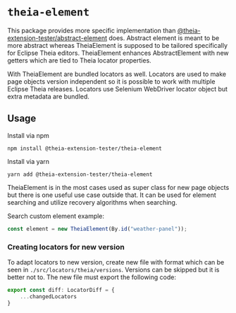 # `theia-element`

This package provides more specific implementation than [@theia-extension-tester/abstract-element](https://www.npmjs.com/package/@theia-extension-tester/abstract-element) does. Abstract element is meant to be more abstract whereas TheiaElement is supposed to be tailored specifically for
Eclipse Theia editors. TheiaElement enhances AbstractElement with new getters which are tied to Theia locator properties.

With TheiaElement are bundled locators as well. Locators are used to make page objects version independent so it is possible to work
with multiple Eclipse Theia releases. Locators use Selenium WebDriver locator object but extra metadata are bundled.

## Usage

Install via npm

`npm install @theia-extension-tester/theia-element`

Install via yarn

`yarn add @theia-extension-tester/theia-element`

TheiaElement is in the most cases used as super class for new page objects but there is one useful use case outside that.
It can be used for element searching and utilize recovery algorithms when searching.

Search custom element example:

```ts
const element = new TheiaElement(By.id("weather-panel"));
```

### Creating locators for new version

To adapt locators to new version, create new file with format which can be seen in `./src/locators/theia/versions`.
Versions can be skipped but it is better not to. The new file must export the following code:

```ts
export const diff: LocatorDiff = {
    ...changedLocators
}
```